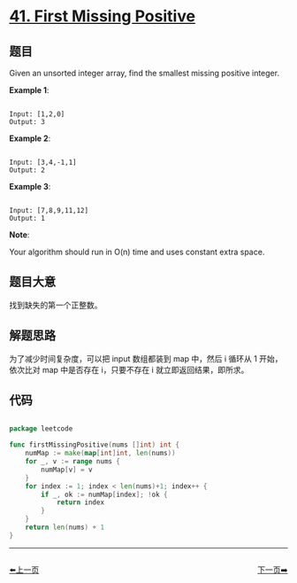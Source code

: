 # [41. First Missing Positive](https://leetcode.com/problems/first-missing-positive/description/)

## 题目

Given an unsorted integer array, find the smallest missing positive integer.

**Example 1**:  

```

Input: [1,2,0]  
Output: 3  

```

**Example 2**:  

```

Input: [3,4,-1,1]  
Output: 2  

```

**Example 3**:  

```

Input: [7,8,9,11,12]  
Output: 1  

```

**Note**:  

Your algorithm should run in O(n) time and uses constant extra space.

## 题目大意

找到缺失的第一个正整数。

## 解题思路


为了减少时间复杂度，可以把 input 数组都装到 map 中，然后 i 循环从 1 开始，依次比对 map 中是否存在 i，只要不存在 i 就立即返回结果，即所求。

## 代码

```go

package leetcode

func firstMissingPositive(nums []int) int {
	numMap := make(map[int]int, len(nums))
	for _, v := range nums {
		numMap[v] = v
	}
	for index := 1; index < len(nums)+1; index++ {
		if _, ok := numMap[index]; !ok {
			return index
		}
	}
	return len(nums) + 1
}

```


----------------------------------------------
<div style="display: flex;justify-content: space-between;align-items: center;">
<p><a href="https://books.halfrost.com/leetcode/ChapterFour/0001~0099/0040.Combination-Sum-II/">⬅️上一页</a></p>
<p><a href="https://books.halfrost.com/leetcode/ChapterFour/0001~0099/0042.Trapping-Rain-Water/">下一页➡️</a></p>
</div>
